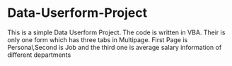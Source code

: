 # Data-Userform-Project
This is a simple Data Userform Project. The code is written in VBA. Their is only one form which has three tabs in Multipage. First Page is Personal,Second is Job and the third one is average salary information of different departments
